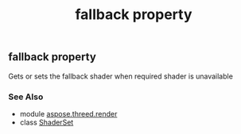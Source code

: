 ﻿---
title: fallback property
second_title: Aspose.3D for Python via .NET API References
description: 
type: docs
weight: 30
url: /python-net/aspose.threed.render/shaderset/fallback/
is_root: false
---

## fallback property


Gets or sets the fallback shader when required shader is unavailable

### See Also
* module [aspose.threed.render](../../)
* class [ShaderSet](/3d/python-net/aspose.threed.render/shaderset)
